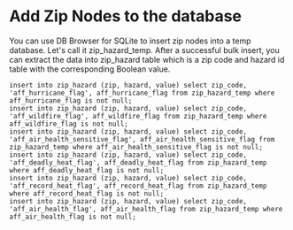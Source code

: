 # Add Zip Nodes to the database

You can use DB Browser for SQLite to insert zip nodes into a temp database. Let's call it zip_hazard_temp. After a successful
bulk insert, you can extract the data into zip_hazard table which is a zip code and hazard id table with the corresponding Boolean value. 
    
    insert into zip_hazard (zip, hazard, value) select zip_code, 'aff_hurricane_flag', aff_hurricane_flag from zip_hazard_temp where aff_hurricane_flag is not null;
    insert into zip_hazard (zip, hazard, value) select zip_code, 'aff_wildfire_flag', aff_wildfire_flag from zip_hazard_temp where aff_wildfire_flag is not null;
    insert into zip_hazard (zip, hazard, value) select zip_code, 'aff_air_health_sensitive_flag', aff_air_health_sensitive_flag from zip_hazard_temp where aff_air_health_sensitive_flag is not null;
    insert into zip_hazard (zip, hazard, value) select zip_code, 'aff_deadly_heat_flag', aff_deadly_heat_flag from zip_hazard_temp where aff_deadly_heat_flag is not null;
    insert into zip_hazard (zip, hazard, value) select zip_code, 'aff_record_heat_flag', aff_record_heat_flag from zip_hazard_temp where aff_record_heat_flag is not null;
    insert into zip_hazard (zip, hazard, value) select zip_code, 'aff_air_health_flag', aff_air_health_flag from zip_hazard_temp where aff_air_health_flag is not null;